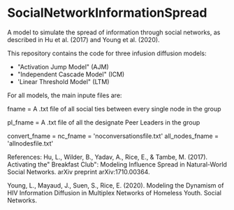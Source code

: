 # SocialNetworkInformationSpread

A model to simulate the spread of information through social networks, as described in Hu et al. (2017) and Young et al. (2020).

This repository contains the code for three infusion diffusion models:

- "Activation Jump Model" (AJM)
- "Independent Cascade Model" (ICM)
- 'Linear Threshold Model" (LTM)

For all models, the main inpute files are:

fname = A .txt file of all social ties between every single node in the group

pl_fname = A .txt file of all the designate Peer Leaders in the group

convert_fname = 
nc_fname = 'noconversationsfile.txt'
all_nodes_fname = 'allnodesfile.txt'

References:
Hu, L., Wilder, B., Yadav, A., Rice, E., & Tambe, M. (2017). Activating the" Breakfast Club": Modeling Influence Spread in Natural-World Social Networks. arXiv preprint arXiv:1710.00364. 

Young, L., Mayaud, J., Suen, S., Rice, E. (2020). Modeling the Dynamism of HIV Information Diffusion in Multiplex Networks of Homeless Youth. Social Networks.
